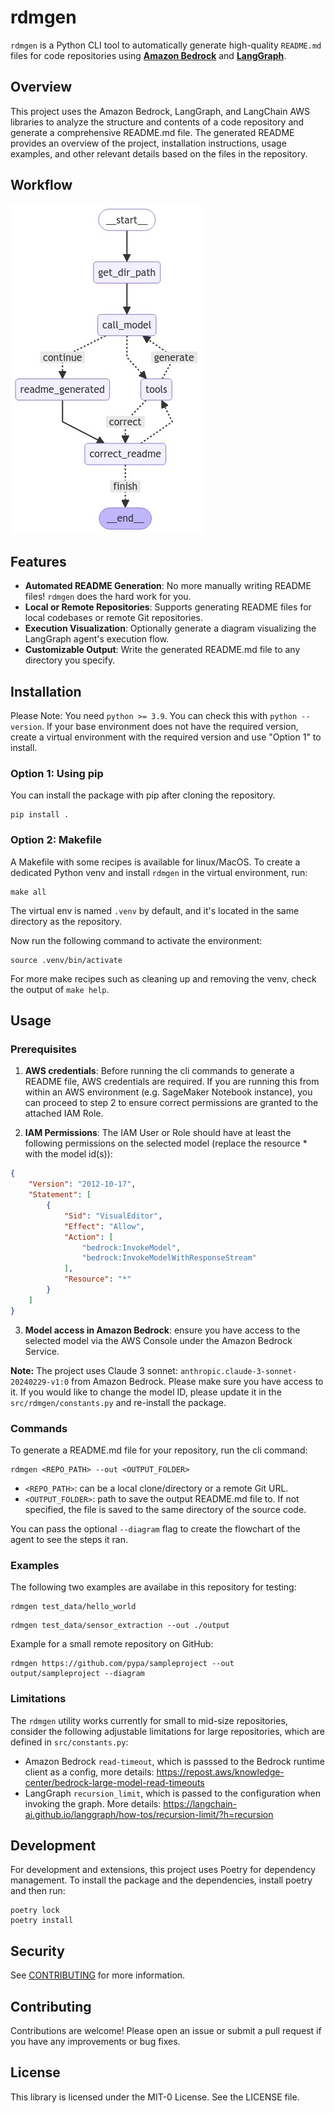 # rdmgen

`rdmgen` is a Python CLI tool to automatically generate high-quality `README.md` files for code repositories using [**Amazon Bedrock**](https://aws.amazon.com/bedrock/) and [**LangGraph**](https://langchain-ai.github.io/langgraph/).

## Overview 

This project uses the Amazon Bedrock, LangGraph, and LangChain AWS libraries to analyze the structure and contents of a code repository and generate a comprehensive README.md file. The generated README provides an overview of the project, installation instructions, usage examples, and other relevant details based on the files in the repository.

## Workflow
![Workflow](./imgs/graph_diagram.png)

## Features

- **Automated README Generation**: No more manually writing README files! `rdmgen` does the hard work for you.
- **Local or Remote Repositories**: Supports generating README files for local codebases or remote Git repositories.
- **Execution Visualization**: Optionally generate a diagram visualizing the LangGraph agent's execution flow.
- **Customizable Output**: Write the generated README.md file to any directory you specify.

## Installation

Please Note: You need `python >= 3.9`. You can check this with `python --version`. If your base environment does not have the required version, create a virtual environment with the required version and use "Option 1" to install. 

### Option 1: Using pip

You can install the package with pip after cloning the repository.

```
pip install .
```

### Option 2: Makefile

A Makefile with some recipes is available for linux/MacOS. To create a dedicated Python venv and install `rdmgen` in the virtual environment, run:
```
make all
```
The virtual env is named `.venv` by default, and it's located in the same directory as the repository.

Now run the following command to activate the environment:
```
source .venv/bin/activate
```

For more make recipes such as cleaning up and removing the venv, check the output of `make help`.

## Usage

### Prerequisites

1. **AWS credentials**: Before running the cli commands to generate a README file, AWS credentials are required. If you are running this from within an AWS environment (e.g. SageMaker Notebook instance), you can proceed to step 2 to ensure correct permissions are granted to the attached IAM Role.

2. **IAM Permissions**: The IAM User or Role should have at least the following permissions on the selected model (replace the resource * with the model id(s)):
```json
{
    "Version": "2012-10-17",
    "Statement": [
        {
            "Sid": "VisualEditor",
            "Effect": "Allow",
            "Action": [
                "bedrock:InvokeModel",
                "bedrock:InvokeModelWithResponseStream"
            ],
            "Resource": "*"
        }
    ]
}
```

3. **Model access in Amazon Bedrock**: ensure you have access to the selected model via the AWS Console under the Amazon Bedrock Service.

**Note:** The project uses Claude 3 sonnet: `anthropic.claude-3-sonnet-20240229-v1:0` from Amazon Bedrock. Please make sure you have access to it. If you would like to change the model ID, please update it in the `src/rdmgen/constants.py` and re-install the package.


### Commands
To generate a README.md file for your repository, run the cli command:

```
rdmgen <REPO_PATH> --out <OUTPUT_FOLDER>
```
- `<REPO_PATH>`: can be a local clone/directory or a remote Git URL.
- `<OUTPUT_FOLDER>`: path to save the output README.md file to. If not specified, the file is saved to the same directory of the source code.

You can pass the optional `--diagram` flag to create the flowchart of the agent to see the steps it ran. 


### Examples

The following two examples are availabe in this repository for testing:

```
rdmgen test_data/hello_world
```

```
rdmgen test_data/sensor_extraction --out ./output
```

Example for a small remote repository on GitHub:
```
rdmgen https://github.com/pypa/sampleproject --out output/sampleproject --diagram
```

### Limitations 
The `rdmgen` utility works currently for small to mid-size repositories, consider the following adjustable limitations for large repositories, which are defined in `src/constants.py`:
- Amazon Bedrock `read-timeout`, which is passsed to the Bedrock runtime client as a config, more details: https://repost.aws/knowledge-center/bedrock-large-model-read-timeouts
- LangGraph `recursion_limit`, which is passed to the configuration when invoking the graph. More details: https://langchain-ai.github.io/langgraph/how-tos/recursion-limit/?h=recursion


## Development 

For development and extensions, this project uses Poetry for dependency management. To install the package and the dependencies, install poetry and then run:

```
poetry lock 
poetry install
```

## Security

See [CONTRIBUTING](CONTRIBUTING.md#security-issue-notifications) for more information.

## Contributing

Contributions are welcome! Please open an issue or submit a pull request if you have any improvements or bug fixes.

## License

This library is licensed under the MIT-0 License. See the LICENSE file.
